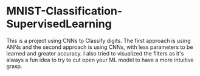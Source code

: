 # MNIST-Classification-SupervisedLearning
This is a project using CNNs to Classify digits. The first approach is using ANNs and the second approach is using CNNs, with less parameters to be learned and greater accuracy. I also tried to visualized the filters as it's always a fun idea to try to cut open your ML model to have a more intuitive grasp.
